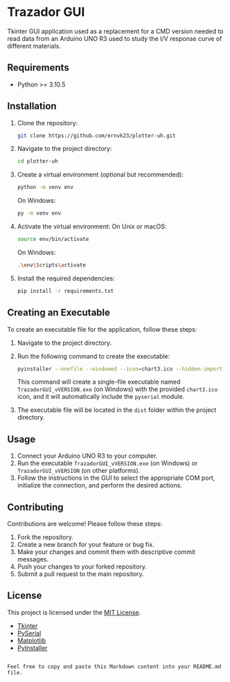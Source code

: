 # Trazador GUI

Tkinter GUI application used as a replacement for a CMD version needed to read data from an Arduino UNO R3 used to study the I/V response curve of different materials.

## Requirements

- Python >= 3.10.5

## Installation

1. Clone the repository:
   ```bash
   git clone https://github.com/ernvk23/plotter-uh.git
   ```

2. Navigate to the project directory:
   ```bash
   cd plotter-uh
   ```
   
3. Create a virtual environment (optional but recommended):
   ```bash
   python -m venv env
   ```
   On Windows:
   ```bash
   py -m venv env
   ```
   
4. Activate the virtual environment:
   On Unix or macOS:
   ```bash
   source env/bin/activate
   ```
   On Windows:
   ```bash
   .\env\Scripts\activate
   ```
   
5. Install the required dependencies:
   ```bash
   pip install -r requirements.txt
   ```
## Creating an Executable

To create an executable file for the application, follow these steps:

1. Navigate to the project directory.

2. Run the following command to create the executable:
   ```bash
   pyinstaller --onefile --windowed --icon=chart3.ico --hidden-import pyserial --name TrazadorGUI_vVERSION main.py
   ```
   This command will create a single-file executable named `TrazadorGUI_vVERSION.exe` (on Windows) with the provided `chart3.ico` icon, and it will automatically include the `pyserial` module.

3. The executable file will be located in the `dist` folder within the project directory.

## Usage

1. Connect your Arduino UNO R3 to your computer.
2. Run the executable `TrazadorGUI_vVERSION.exe` (on Windows) or `TrazadorGUI_vVERSION` (on other platforms).
3. Follow the instructions in the GUI to select the appropriate COM port, initialize the connection, and perform the desired actions.

## Contributing

Contributions are welcome! Please follow these steps:

1. Fork the repository.
2. Create a new branch for your feature or bug fix.
3. Make your changes and commit them with descriptive commit messages.
4. Push your changes to your forked repository.
5. Submit a pull request to the main repository.

## License

This project is licensed under the [MIT License](LICENSE).
- [Tkinter](https://docs.python.org/3/library/tkinter.html)
- [PySerial](https://pyserial.readthedocs.io/en/latest/)
- [Matplotlib](https://matplotlib.org/)
- [PyInstaller](https://pyinstaller.org/)
```

Feel free to copy and paste this Markdown content into your README.md file.
